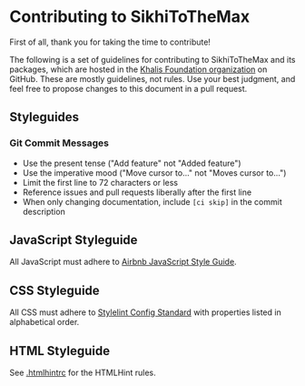 # Contributing to SikhiToTheMax
First of all, thank you for taking the time to contribute!

The following is a set of guidelines for contributing to SikhiToTheMax and its packages, which are hosted in the [Khalis Foundation organization](https://github.com/khalisfoundation) on GitHub. These are mostly guidelines, not rules. Use your best judgment, and feel free to propose changes to this document in a pull request.

## Styleguides
### Git Commit Messages

* Use the present tense ("Add feature" not "Added feature")
* Use the imperative mood ("Move cursor to..." not "Moves cursor to...")
* Limit the first line to 72 characters or less
* Reference issues and pull requests liberally after the first line
* When only changing documentation, include `[ci skip]` in the commit description

## JavaScript Styleguide

All JavaScript must adhere to [Airbnb JavaScript Style Guide](https://github.com/airbnb/javascript).

## CSS Styleguide

All CSS must adhere to [Stylelint Config Standard](https://github.com/stylelint/stylelint-config-standard) with properties listed in alphabetical order.

## HTML Styleguide

See [.htmlhintrc](.htmlhintrc) for the HTMLHint rules.